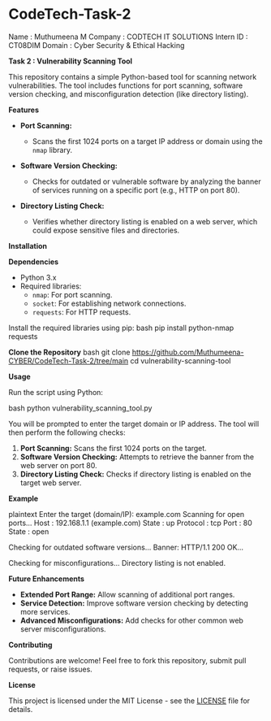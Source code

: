 # CodeTech-Task-2
Name : Muthumeena M 
Company : CODTECH IT SOLUTIONS 
Intern ID : CT08DIM 
Domain : Cyber Security & Ethical Hacking

**Task 2 : Vulnerability Scanning Tool**

This repository contains a simple Python-based tool for scanning network vulnerabilities. The tool includes functions for port scanning, software version checking, and misconfiguration detection (like directory listing).

**Features**

- **Port Scanning:**
  - Scans the first 1024 ports on a target IP address or domain using the `nmap` library.
  
- **Software Version Checking:**
  - Checks for outdated or vulnerable software by analyzing the banner of services running on a specific port (e.g., HTTP on port 80).
  
- **Directory Listing Check:**
  - Verifies whether directory listing is enabled on a web server, which could expose sensitive files and directories.

**Installation**

**Dependencies**
- Python 3.x
- Required libraries:
  - `nmap`: For port scanning.
  - `socket`: For establishing network connections.
  - `requests`: For HTTP requests.

Install the required libraries using pip:
bash
pip install python-nmap requests


**Clone the Repository**
bash
git clone https://github.com/Muthumeena-CYBER/CodeTech-Task-2/tree/main
cd vulnerability-scanning-tool


**Usage**

Run the script using Python:

bash
python vulnerability_scanning_tool.py


You will be prompted to enter the target domain or IP address. The tool will then perform the following checks:

1. **Port Scanning:** Scans the first 1024 ports on the target.
2. **Software Version Checking:** Attempts to retrieve the banner from the web server on port 80.
3. **Directory Listing Check:** Checks if directory listing is enabled on the target web server.

**Example**

plaintext
Enter the target (domain/IP): example.com
Scanning for open ports...
Host : 192.168.1.1 (example.com)
State : up
Protocol : tcp
Port : 80   State : open

Checking for outdated software versions...
Banner: HTTP/1.1 200 OK...

Checking for misconfigurations...
Directory listing is not enabled.


**Future Enhancements**

- **Extended Port Range:** Allow scanning of additional port ranges.
- **Service Detection:** Improve software version checking by detecting more services.
- **Advanced Misconfigurations:** Add checks for other common web server misconfigurations.

**Contributing**

Contributions are welcome! Feel free to fork this repository, submit pull requests, or raise issues.

**License**

This project is licensed under the MIT License - see the [LICENSE](LICENSE) file for details.
